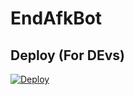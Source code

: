 # EndAfkBot

## Deploy (For DEvs)

[![Deploy](https://www.herokucdn.com/deploy/button.svg)](https://heroku.com/deploy?template=https://github.com/theend-alpha/EndAfkBot)
